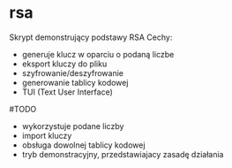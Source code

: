 # rsa
Skrypt demonstrujący podstawy RSA
Cechy:
  - generuje klucz w oparciu o podaną liczbe
  - eksport kluczy do pliku
  - szyfrowanie/deszyfrowanie
  - generowanie tablicy kodowej
  - TUI (Text User Interface)


  #TODO
  - wykorzystuje podane liczby
  - import kluczy
  - obsługa dowolnej tablicy kodowej
  - tryb demonstracyjny, przedstawiajacy zasadę działania
